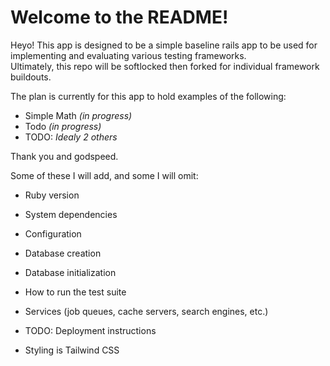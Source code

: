 # Welcome to the README! 

Heyo!  This app is designed to be a simple baseline rails app to be used for implementing and evaluating various testing frameworks.  
Ultimately, this repo will be softlocked then forked for individual framework buildouts.  

The plan is currently for this app to hold examples of the following:
* Simple Math _(in progress)_
* Todo _(in progress)_
* TODO: _Idealy 2 others_
  
Thank you and godspeed.

Some of these I will add, and some I will omit:

* Ruby version

* System dependencies

* Configuration

* Database creation

* Database initialization

* How to run the test suite

* Services (job queues, cache servers, search engines, etc.)

* TODO: Deployment instructions

* Styling is Tailwind CSS


